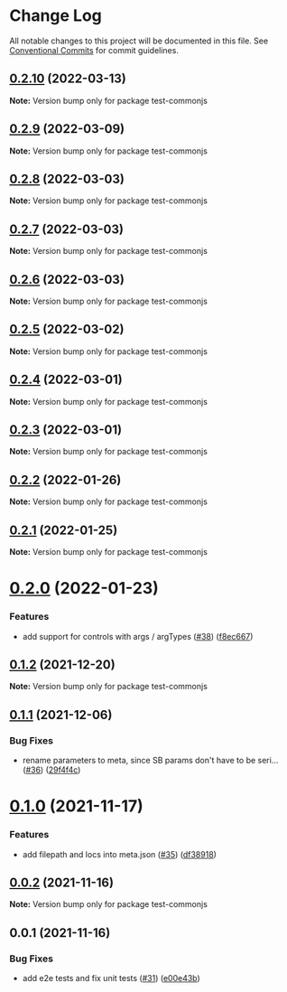 # Change Log

All notable changes to this project will be documented in this file.
See [Conventional Commits](https://conventionalcommits.org) for commit guidelines.

## [0.2.10](https://github.com/tajo/ladle/compare/test-commonjs@0.2.9...test-commonjs@0.2.10) (2022-03-13)

**Note:** Version bump only for package test-commonjs





## [0.2.9](https://github.com/tajo/ladle/compare/test-commonjs@0.2.8...test-commonjs@0.2.9) (2022-03-09)

**Note:** Version bump only for package test-commonjs





## [0.2.8](https://github.com/tajo/ladle/compare/test-commonjs@0.2.7...test-commonjs@0.2.8) (2022-03-03)

**Note:** Version bump only for package test-commonjs





## [0.2.7](https://github.com/tajo/ladle/compare/test-commonjs@0.2.6...test-commonjs@0.2.7) (2022-03-03)

**Note:** Version bump only for package test-commonjs





## [0.2.6](https://github.com/tajo/ladle/compare/test-commonjs@0.2.5...test-commonjs@0.2.6) (2022-03-03)

**Note:** Version bump only for package test-commonjs





## [0.2.5](https://github.com/tajo/ladle/compare/test-commonjs@0.2.4...test-commonjs@0.2.5) (2022-03-02)

**Note:** Version bump only for package test-commonjs





## [0.2.4](https://github.com/tajo/ladle/compare/test-commonjs@0.2.3...test-commonjs@0.2.4) (2022-03-01)

**Note:** Version bump only for package test-commonjs





## [0.2.3](https://github.com/tajo/ladle/compare/test-commonjs@0.2.2...test-commonjs@0.2.3) (2022-03-01)

**Note:** Version bump only for package test-commonjs





## [0.2.2](https://github.com/tajo/ladle/compare/test-commonjs@0.2.1...test-commonjs@0.2.2) (2022-01-26)

**Note:** Version bump only for package test-commonjs





## [0.2.1](https://github.com/tajo/ladle/compare/test-commonjs@0.2.0...test-commonjs@0.2.1) (2022-01-25)

**Note:** Version bump only for package test-commonjs





# [0.2.0](https://github.com/tajo/ladle/compare/test-commonjs@0.1.2...test-commonjs@0.2.0) (2022-01-23)


### Features

* add support for controls with args / argTypes ([#38](https://github.com/tajo/ladle/issues/38)) ([f8ec667](https://github.com/tajo/ladle/commit/f8ec6679fe7fcd508ca445dbca449549920caba8))





## [0.1.2](https://github.com/tajo/ladle/compare/test-commonjs@0.1.1...test-commonjs@0.1.2) (2021-12-20)

**Note:** Version bump only for package test-commonjs





## [0.1.1](https://github.com/tajo/ladle/compare/test-commonjs@0.1.0...test-commonjs@0.1.1) (2021-12-06)


### Bug Fixes

* rename parameters to meta, since SB params don't have to be seri… ([#36](https://github.com/tajo/ladle/issues/36)) ([29f4f4c](https://github.com/tajo/ladle/commit/29f4f4c596dddc3cce059d4292b51938eaa978d7))





# [0.1.0](https://github.com/tajo/ladle/compare/test-commonjs@0.0.2...test-commonjs@0.1.0) (2021-11-17)


### Features

* add filepath and locs into meta.json ([#35](https://github.com/tajo/ladle/issues/35)) ([df38918](https://github.com/tajo/ladle/commit/df3891850ed5db10c03baac97b423e54baa87821))





## [0.0.2](https://github.com/tajo/ladle/compare/test-commonjs@0.0.1...test-commonjs@0.0.2) (2021-11-16)

**Note:** Version bump only for package test-commonjs





## 0.0.1 (2021-11-16)


### Bug Fixes

* add e2e tests and fix unit tests ([#31](https://github.com/tajo/ladle/issues/31)) ([e00e43b](https://github.com/tajo/ladle/commit/e00e43be76b1385b0a72fe44bd71029925c873e1))

